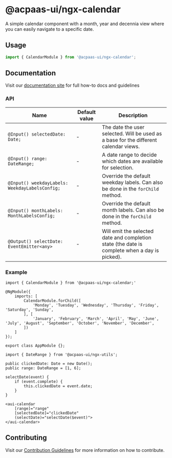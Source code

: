 # @acpaas-ui/ngx-calendar

A simple calendar component with a month, year and decennia view where you can easily navigate to a specific date.

## Usage

```typescript
import { CalendarModule } from '@acpaas-ui/ngx-calendar';
```

## Documentation

Visit our [documentation site](https://antwerp-ui.digipolis.be/) for full how-to docs and guidelines

### API

| Name                                           | Default value | Description                                                                                   |
| ---------------------------------------------- | ------------- | --------------------------------------------------------------------------------------------- |
| `@Input() selectedDate: Date;`                 | -             | The date the user selected. Will be used as a base for the different calendar views.          |
| `@Input() range: DateRange;`                   | -             | A date range to decide which dates are available for selection.                               |
| `@Input() weekdayLabels: WeekdayLabelsConfig;` | -             | Override the default weekday labels. Can also be done in the `forChild` method.               |
| `@Input() monthLabels: MonthLabelsConfig;`     | -             | Override the default month labels. Can also be done in the `forChild` method.                 |
| `@Output() selectDate: EventEmitter<any>`      | -             | Will emit the selected date and completion state (the date is complete when a day is picked). |

### Example

```
import { CalendarModule } from '@acpaas-ui/ngx-calendar;'

@NgModule({
    imports: [
        CalendarModule.forChild([
            'Monday', 'Tuesday', 'Wednesday', 'Thursday', 'Friday', 'Saturday', 'Sunday',
        ], [
            'January', 'February', 'March', 'April', 'May', 'June', 'July', 'August', 'September', 'October', 'November', 'December',
        ])
    ]
});

export class AppModule {};
```

```
import { DateRange } from '@acpaas-ui/ngx-utils';

public clickedDate: Date = new Date();
public range: DateRange = [1, 6];

selectDate(event) {
    if (event.complete) {
        this.clickedDate = event.date;
    }
}
```

```
<aui-calendar
    [range]="range"
    [selectedDate]="clickedDate"
    (selectDate)="selectDate($event)">
</aui-calendar>
```

## Contributing

Visit our [Contribution Guidelines](../../CONTRIBUTING.md) for more information on how to contribute.

